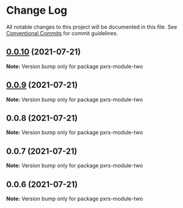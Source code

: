 # Change Log

All notable changes to this project will be documented in this file.
See [Conventional Commits](https://conventionalcommits.org) for commit guidelines.

## [0.0.10](https://github.com/PrinceJoeyLee12/lerna-learn/compare/pxrs-module-two@0.0.8...pxrs-module-two@0.0.10) (2021-07-21)

**Note:** Version bump only for package pxrs-module-two





## [0.0.9](https://github.com/PrinceJoeyLee12/lerna-learn/compare/pxrs-module-two@0.0.8...pxrs-module-two@0.0.9) (2021-07-21)

**Note:** Version bump only for package pxrs-module-two





## 0.0.8 (2021-07-21)

**Note:** Version bump only for package pxrs-module-two





## 0.0.7 (2021-07-21)

**Note:** Version bump only for package pxrs-module-two

## 0.0.6 (2021-07-21)

**Note:** Version bump only for package pxrs-module-two
